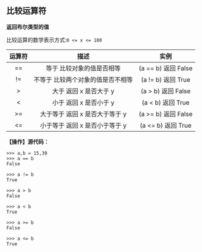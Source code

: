 ## 比较运算符

**返回布尔类型的值**

比较运算的数学表示方式:`0 <= x <= 100`

| 运算符 | 描述 | 实例 |
| :--: | :--: | :--: |
| == | 等于 比较对象的值是否相等 | (a == b) 返回 False |
| != | 不等于 比较两个对象的值是否不相等 | (a != b) 返回 True |
| > | 大于 返回 x 是否大于 y | (a > b)  返回 False |
| < | 小于 返回 x 是否小于 y | (a < b)  返回 True |
| >= | 大于等于 返回 x 是否大于等于 y | (a >= b)  返回 False |
| <= | 小于等于 返回 x 是否小于等于 y | (a <= b)  返回 True |


**【操作】源代码：**
```
>>> a,b = 15,30
>>> a == b
False

>>> a != b
True

>>> a > b
False

>>> a < b
True

>>> a >= b
False

>>> a <= b
True

```
